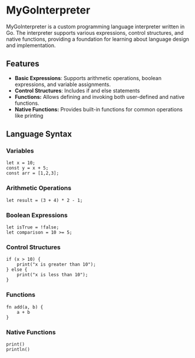 # MyGoInterpreter

MyGoInterpreter is a custom programming language interpreter written in Go. The interpreter supports various expressions, control structures, and native functions, providing a foundation for learning about language design and implementation.

## Features

- **Basic Expressions**: Supports arithmetic operations, boolean expressions, and variable assignments.
- **Control Structures**: Includes if and else statements
- **Functions:** Allows defining and invoking both user-defined and native functions.
- **Native Functions:** Provides built-in functions for common operations like printing

## Language Syntax

### Variables

```
let x = 10;
const y = x + 5;
const arr = [1,2,3];
```

### Arithmetic Operations

```
let result = (3 + 4) * 2 - 1;
```

### Boolean Expressions

```
let isTrue = !false;
let comparison = 10 >= 5;
```

### Control Structures

```
if (x > 10) {
    print("x is greater than 10");
} else {
    print("x is less than 10");
}
```

### Functions

```
fn add(a, b) {
    a + b
}
```

### Native Functions

```
print()
println()
```
